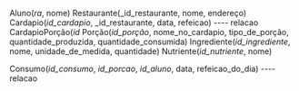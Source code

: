 Aluno(_ra_, nome)
Restaurante(_id_restaurante, nome, endereço)
Cardapio(_id_cardapio_, _id_restaurante, data, refeicao)
 ---- relacao
CardapioPorção(_id_
Porção(_id_porção_, nome_no_cardapio, tipo_de_porção, quantidade_produzida, quantidade_consumida)
Ingrediente(_id_ingrediente_, nome, unidade_de_medida, quantidade)
Nutriente(_id_nutriente_, nome)

Consumo(_id_consumo_, _id_porcao_, _id_aluno_, data, refeicao_do_dia)
---- relacao
